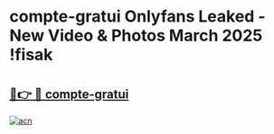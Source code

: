 # compte-gratui Onlyfans Leaked - New Video & Photos March 2025 !fisak

# <h2><a href="https://krlvop.iuczelnia.edu.pl?title=compte-gratui&ref=fisak">🔗👉 🔴 compte-gratui</a></h2>

[![acn](https://github.com/user-attachments/assets/0f9c940e-d8b0-45ae-aac7-cd30a18b3e1c)](https://krlvop.iuczelnia.edu.pl?title=compte-gratui&ref=fisak)


